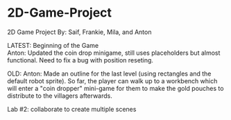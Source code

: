 # 2D-Game-Project
2D Game Project 
By: Saif, Frankie, Mila, and Anton

LATEST: Beginning of the Game\
Anton: Updated the coin drop minigame, still uses placeholders but almost functional. Need to fix a bug with position reseting.

OLD:
Anton: Made an outline for the last level (using rectangles and the default robot sprite). So far, the player can walk up to a workbench which will enter a "coin dropper" mini-game for them to make the gold pouches to distribute to the villagers afterwards.

Lab #2: collaborate to create multiple scenes
